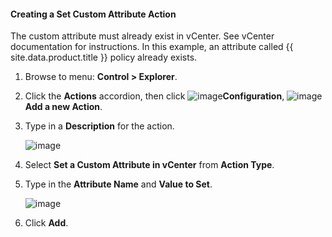 #### Creating a Set Custom Attribute Action

The custom attribute must already exist in vCenter. See vCenter documentation for instructions. In this example, an attribute called {{ site.data.product.title }} policy already exists.

1. Browse to menu: **Control > Explorer**.

2. Click the **Actions** accordion, then click ![image](../images/1847.png)**Configuration**, ![image](../images/1862.png)**Add a new Action**.

3. Type in a **Description** for the action.

    ![image](../images/1926.png)

4. Select **Set a Custom Attribute in vCenter** from **Action Type**.

5. Type in the **Attribute Name** and **Value to Set**.

    ![image](../images/1925.png)

6. Click **Add**.
